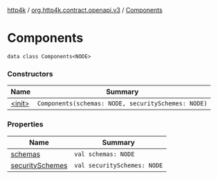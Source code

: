 [http4k](../../index.md) / [org.http4k.contract.openapi.v3](../index.md) / [Components](./index.md)

# Components

`data class Components<NODE>`

### Constructors

| Name | Summary |
|---|---|
| [&lt;init&gt;](-init-.md) | `Components(schemas: NODE, securitySchemes: NODE)` |

### Properties

| Name | Summary |
|---|---|
| [schemas](schemas.md) | `val schemas: NODE` |
| [securitySchemes](security-schemes.md) | `val securitySchemes: NODE` |
